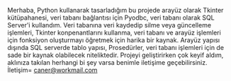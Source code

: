 Merhaba, Python kullanarak tasarladığım bu projede arayüz olarak Tkinter kütüpahanesi, veri tabanı bağlantısı için Pyodbc, veri tabanı olarak SQL Server'i kullandım.
Veri tabanına veri kaydedip silme veya güncelleme işlemleri, Tkinter konpenantlarını kullanma, veri tabanı ve arayüz işlemleri için fonksiyon oluşturmayı öğretmek için 
harika bir kaynak. Arayüz yapısı dışında SQL serverde tablo yapısı, Prosedürler, veri tabanı işlemleri için de sade bir kaynak olabilecek niteliktedir.
Projeyi geliştirirken çok keyif aldım, aklınıza takılan herhangi bi şey varsa benimle iletişime geçebilirsiniz.
İletişim= caner@workmail.com
